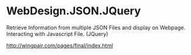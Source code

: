 # WebDesign.JSON.JQuery
Retrieve Information from multiple JSON Files and display on Webpage. Interacting with Javascript File. (JQuery)

http://wingpair.com/pages/final/index.html
